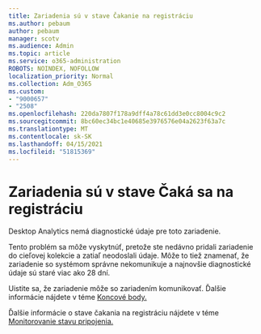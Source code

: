 ```yaml
---
title: Zariadenia sú v stave Čakanie na registráciu
ms.author: pebaum
author: pebaum
manager: scotv
ms.audience: Admin
ms.topic: article
ms.service: o365-administration
ROBOTS: NOINDEX, NOFOLLOW
localization_priority: Normal
ms.collection: Adm_O365
ms.custom:
- "9000657"
- "2508"
ms.openlocfilehash: 220da7807f178a9dff4a78c61dd3e0cc8004c9c2
ms.sourcegitcommit: 8bc60ec34bc1e40685e3976576e04a2623f63a7c
ms.translationtype: MT
ms.contentlocale: sk-SK
ms.lasthandoff: 04/15/2021
ms.locfileid: "51815369"
---
```

# <a name="devices-are-in-awaiting-enrollment-state"></a>Zariadenia sú v stave Čaká sa na registráciu

Desktop Analytics nemá diagnostické údaje pre toto zariadenie. 

Tento problém sa môže vyskytnúť, pretože ste nedávno pridali zariadenie do cieľovej kolekcie a zatiaľ neodoslali údaje. Môže to tiež znamenať, že zariadenie so systémom správne nekomunikuje a najnovšie diagnostické údaje sú staré viac ako 28 dní.

Uistite sa, že zariadenie môže so zariadením komunikovať. Ďalšie informácie nájdete v téme [Koncové body.](https://docs.microsoft.com/configmgr/desktop-analytics/enable-data-sharing#endpoints)

Ďalšie informácie o stave čakania na registráciu nájdete v téme [Monitorovanie stavu pripojenia.](https://docs.microsoft.com/configmgr/desktop-analytics/monitor-connection-health#awaiting-enrollment)